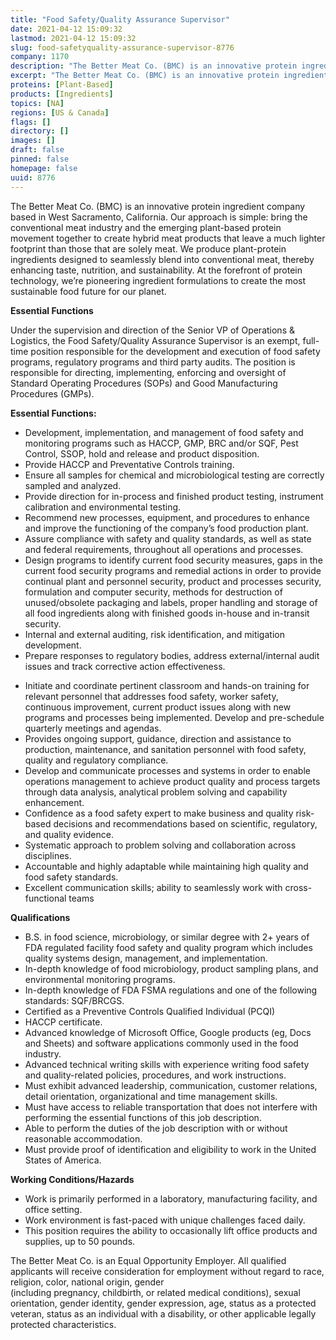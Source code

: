 ```yaml
---
title: "Food Safety/Quality Assurance Supervisor"
date: 2021-04-12 15:09:32
lastmod: 2021-04-12 15:09:32
slug: food-safetyquality-assurance-supervisor-8776
company: 1170
description: "The Better Meat Co. (BMC) is an innovative protein ingredient company based in West Sacramento, California. Our approach is simple: bring the conventional meat industry and the emerging plant-based protein movement together to create hybrid meat products that leave a much lighter footprint than those that are solely meat. We produce plant-protein ingredients designed to seamlessly blend into conventional meat, thereby enhancing taste, nutrition, and sustainability."
excerpt: "The Better Meat Co. (BMC) is an innovative protein ingredient company based in West Sacramento, California. Our approach is simple: bring the conventional meat industry and the emerging plant-based protein movement together to create hybrid meat products that leave a much lighter footprint than those that are solely meat. We produce plant-protein ingredients designed to seamlessly blend into conventional meat, thereby enhancing taste, nutrition, and sustainability."
proteins: [Plant-Based]
products: [Ingredients]
topics: [NA]
regions: [US & Canada]
flags: []
directory: []
images: []
draft: false
pinned: false
homepage: false
uuid: 8776
---
```

<p>The Better Meat Co. (BMC) is an innovative protein ingredient company based in West Sacramento, California. Our approach is simple: bring the conventional meat industry and the emerging plant-based protein movement together to create hybrid meat products that leave a much lighter footprint than those that are solely meat. We produce plant-protein ingredients designed to seamlessly blend into conventional meat, thereby enhancing taste, nutrition, and sustainability. At the forefront of protein technology, we’re pioneering ingredient formulations to create the most sustainable food future for our planet.</p>
<p><strong>Essential Functions</strong></p>
<p>Under the supervision and direction of the Senior VP of Operations & Logistics, the Food Safety/Quality Assurance Supervisor is an exempt, full-time position responsible for the development and execution of food safety programs, regulatory programs and third party audits. The position is responsible for directing, implementing, enforcing and oversight of Standard Operating Procedures (SOPs) and Good Manufacturing Procedures (GMPs).</p>
<p><strong>Essential Functions:</strong></p>
<ul>
<li>Development, implementation, and management of food safety and monitoring programs such as HACCP, GMP, BRC and/or SQF, Pest Control, SSOP, hold and release and product disposition.</li>
<li>Provide HACCP and Preventative Controls training.</li>
<li>Ensure all samples for chemical and microbiological testing are correctly sampled and analyzed.</li>
<li>Provide direction for in-process and finished product testing, instrument calibration and environmental testing.</li>
<li>Recommend new processes, equipment, and procedures to enhance and improve the functioning of the company’s food production plant.</li>
<li>Assure compliance with safety and quality standards, as well as state and federal requirements, throughout all operations and processes.</li>
<li>Design programs to identify current food security measures, gaps in the current food security programs and remedial actions in order to provide continual plant and personnel security, product and processes security, formulation and computer security, methods for destruction of unused/obsolete packaging and labels, proper handling and storage of all food ingredients along with finished goods in-house and in-transit security.</li>
<li>Internal and external auditing, risk identification, and mitigation development.</li>
<li>Prepare responses to regulatory bodies, address external/internal audit issues and track corrective action effectiveness.</li>
</ul>
<ul>
<li>Initiate and coordinate pertinent classroom and hands-on training for relevant personnel that addresses food safety, worker safety, continuous improvement, current product issues along with new programs and processes being implemented. Develop and pre-schedule quarterly meetings and agendas.</li>
<li>Provides ongoing support, guidance, direction and assistance to production, maintenance, and sanitation personnel with food safety, quality and regulatory compliance.</li>
<li>Develop and communicate processes and systems in order to enable operations management to achieve product quality and process targets through data analysis, analytical problem solving and capability enhancement.</li>
<li>Confidence as a food safety expert to make business and quality risk-based decisions and recommendations based on scientific, regulatory, and quality evidence.</li>
<li>Systematic approach to problem solving and collaboration across disciplines.</li>
<li>Accountable and highly adaptable while maintaining high quality and food safety standards.</li>
<li>Excellent communication skills; ability to seamlessly work with cross-functional teams</li>
</ul>
<p><strong>Qualifications</strong></p>
<ul>
<li>B.S. in food science, microbiology, or similar degree with 2+ years of FDA regulated facility food safety and quality program which includes quality systems design, management, and implementation.</li>
<li>In-depth knowledge of food microbiology, product sampling plans, and environmental monitoring programs.</li>
<li>In-depth knowledge of FDA FSMA regulations and one of the following standards: SQF/BRCGS.</li>
<li>Certified as a Preventive Controls Qualified Individual (PCQI)</li>
<li>HACCP certificate.</li>
<li>Advanced knowledge of Microsoft Office, Google products (eg, Docs and Sheets) and software applications commonly used in the food industry.</li>
<li>Advanced technical writing skills with experience writing food safety and quality-related policies, procedures, and work instructions.</li>
<li>Must exhibit advanced leadership, communication, customer relations, detail orientation, organizational and time management skills.</li>
<li>Must have access to reliable transportation that does not interfere with performing the essential functions of this job description.</li>
<li>Able to perform the duties of the job description with or without reasonable accommodation.</li>
<li>Must provide proof of identification and eligibility to work in the United States of America.</li>
</ul>
<p><strong>Working Conditions/Hazards</strong></p>
<ul>
<li>Work is primarily performed in a laboratory, manufacturing facility, and office setting.</li>
<li>Work environment is fast-paced with unique challenges faced daily.</li>
<li>This position requires the ability to occasionally lift office products and supplies, up to 50 pounds.</li>
</ul>
<p>The Better Meat Co. is an Equal Opportunity Employer. All qualified applicants will receive consideration for employment without regard to race, religion, color, national origin, gender<br />
(including pregnancy, childbirth, or related medical conditions), sexual orientation, gender identity, gender expression, age, status as a protected veteran, status as an individual with a disability, or other applicable legally protected characteristics.</p>
